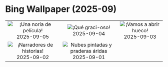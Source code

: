 # Bing Wallpaper (2025-09)

|  |  |  |
|:---:|:---:|:---:|
| ![](https://www.bing.com/th?id=OHR.SunsetPier_ES-ES7586673768_400x240.jpg "¡Una noria de película!") 2025-09-05 | ![](https://www.bing.com/th?id=OHR.WrestlingBears_ES-ES0873710105_400x240.jpg "¡Qué graci-oso!") 2025-09-04 | ![](https://www.bing.com/th?id=OHR.LaVueltaBilbao_ES-ES0567019335_400x240.jpg "¡Vamos a abrir hueco!") 2025-09-03 |
| ![](https://www.bing.com/th?id=OHR.DeadvleiTrees_ES-ES0322345638_400x240.jpg "¡Narradores de historias!") 2025-09-02 | ![](https://www.bing.com/th?id=OHR.ScottsBluff_ES-ES9472248274_400x240.jpg "Nubes pintadas y praderas áridas") 2025-09-01 |  |
